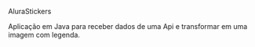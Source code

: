 AluraStickers

Aplicação em Java para receber dados de uma Api e transformar em uma imagem com legenda.
